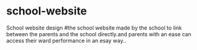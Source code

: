 # school-website
School website design
#the school website made by the school to link between the parents and the school directly.and parents with an ease can access their ward performance in  an  esay way..
